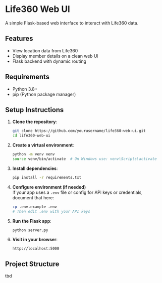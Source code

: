 # Life360 Web UI

A simple Flask-based web interface to interact with Life360 data.

## Features

- View location data from Life360
- Display member details on a clean web UI
- Flask backend with dynamic routing

## Requirements

- Python 3.8+
- pip (Python package manager)

## Setup Instructions

1. **Clone the repository**:

    ```bash
    git clone https://github.com/yourusername/life360-web-ui.git
    cd life360-web-ui
    ```

2. **Create a virtual environment**:

    ```bash
    python -m venv venv
    source venv/bin/activate  # On Windows use: venv\Scripts\activate
    ```

3. **Install dependencies**:

    ```bash
    pip install -r requirements.txt
    ```

4. **Configure environment (if needed)**  
   If your app uses a `.env` file or config for API keys or credentials, document that here:

    ```bash
    cp .env.example .env
    # Then edit .env with your API keys
    ```

5. **Run the Flask app**:

    ```bash
    python server.py
    ```

6. **Visit in your browser**:

    ```
    http://localhost:5000
    ```

## Project Structure
tbd 
